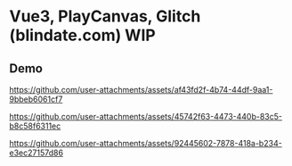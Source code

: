 # Vue3, PlayCanvas, Glitch (blindate.com) WIP

## Demo  
https://github.com/user-attachments/assets/af43fd2f-4b74-44df-9aa1-9bbeb6061cf7  

https://github.com/user-attachments/assets/45742f63-4473-440b-83c5-b8c58f6311ec  

https://github.com/user-attachments/assets/92445602-7878-418a-b234-e3ec27157d86









